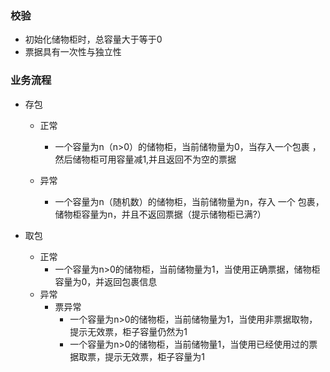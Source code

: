 
### 校验
-  初始化储物柜时，总容量大于等于0
-  票据具有一次性与独立性

### 业务流程
- 存包
  - 正常

    - 一个容量为n（n>0）的储物柜，当前储物量为0，当存入一个包裹 ，然后储物柜可用容量减1,并且返回不为空的票据

  - 异常

    - 一个容量为n（随机数）的储物柜，当前储物量为n，存入 一个 包裹，储物柜容量为n，并且不返回票据（提示储物柜已满?）

      

- 取包

  - 正常
    - 一个容量为n>0的储物柜，当前储物量为1，当使用正确票据，储物柜容量为0，并返回包裹信息
  - 异常 
    - 票异常
      - 一个容量为n>0的储物柜，当前储物量为1，当使用非票据取物，提示无效票，柜子容量仍然为1
      - 一个容量为n>0的储物柜，当前储物量1，当使用已经使用过的票据取票，提示无效票，柜子容量为1
